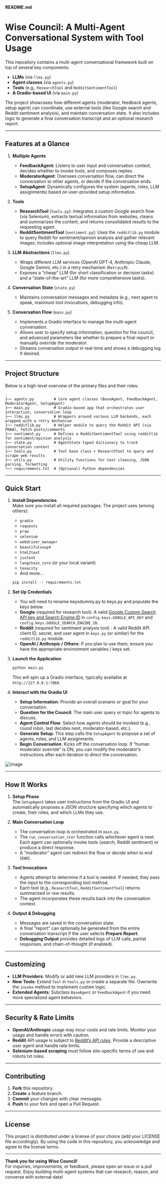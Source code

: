 ﻿
**README.md**

# Wise Council: A Multi-Agent Conversational System with Tool Usage

This repository contains a multi-agent conversational framework built on top of several key components:

-   **LLMs** (via `llms.py`)
-   **Agent classes** (via `agents.py`)
-   **Tools** (e.g., `ResearchTool` and `RedditSentimentTool`)
-   **A Gradio-based UI** (via `main.py`)

The project showcases how different agents (moderator, feedback agents, setup agent) can coordinate, use external tools (like Google search and Reddit sentiment analysis), and maintain conversation state. It also includes logic to generate a final conversation transcript and an optional research report.

----------

## Features at a Glance

1.  **Multiple Agents**
    
    -   **FeedbackAgent**: Listens to user input and conversation context, decides whether to invoke tools, and composes replies.
    -   **ModeratorAgent**: Oversees conversation flow, can direct the conversation to other agents, or decide if the conversation ends.
    -   **SetupAgent**: Dynamically configures the system (agents, roles, LLM assignments) based on user-provided setup information.
2.  **Tools**
    
    -   **ResearchTool** (`tools.py`): Integrates a custom Google search flow (via Selenium), extracts textual information from websites, cleans and summarizes the content, and returns consolidated results to the requesting agent.
    -   **RedditSentimentTool** (`sentiment.py`): Uses the `redditlib.py` module to query Reddit for sentiment/opinion analysis and gather relevant images; includes optional image interpretation using the cheap LLM.
3.  **LLM Abstractions** (`llms.py`)
    
    -   Wraps different LLM services (OpenAI GPT-4, Anthropic Claude, Google Gemini, etc.) in a retry mechanism (`RetryLLM`).
    -   Exposes a “cheap” LLM (for short classification or decision tasks) and a “state-of-the-art” LLM (for more comprehensive tasks).
4.  **Conversation State** (`state.py`)
    
    -   Maintains conversation messages and metadata (e.g., next agent to speak, maximum tool invocations, debugging info).
5.  **Conversation Flow** (`main.py`)
    
    -   Implements a Gradio interface to manage the multi-agent conversation.
    -   Allows user to specify setup information, question for the council, and advanced parameters like whether to prepare a final report or manually override the moderator.
    -   Streams conversation output in real-time and shows a debugging log if desired.

----------

## Project Structure

Below is a high-level overview of the primary files and their roles:

```
.
├── agents.py         # Core agent classes (BaseAgent, FeedbackAgent, ModeratorAgent, SetupAgent)
├── main.py           # Gradio-based app that orchestrates user interaction, conversation loop
├── llms.py           # Wrappers around various LLM backends, each wrapped with a retry mechanism
├── redditlib.py      # Helper module to query the Reddit API (via PRAW), fetch posts/comments
├── sentiment.py      # Defines a RedditSentimentTool using redditlib for sentiment/opinion analysis
├── state.py          # AgentState typed dictionary to track conversation context
├── tools.py          # Tool base class + ResearchTool to query and scrape web results
├── utils.py          # Utility functions for text cleaning, JSON parsing, formatting
└── requirements.txt  # (Optional) Python dependencies

```

----------

## Quick Start

1.  **Install Dependencies**  
    Make sure you install all required packages. The project uses (among others):
    
    -   `gradio`
    -   `requests`
    -   `praw`
    -   `selenium`
    -   `webdriver_manager`
    -   `beautifulsoup4`
    -   `html2text`
    -   `justext`
    -   `langchain_core` (or your local variant)
    -   `tenacity`
    -   And more...
    
    ```bash
    pip install -r requirements.txt
    
    ```
    
2.  **Set Up Credentials**
    -   You will need to rename keysdummy.py to keys.py and populate the keys below. 
    -   **Google** (required for research tool): A valid [Google Custom Search API key and Search Engine ID](https://developers.google.com/custom-search/v1/overview) in `config.keys.GOOGLE_API_KEY` and `config.keys.GOOGLE_SEARCH_ENGINE_ID`.
    -   **Reddit** (required for sentiment analysis tool) : A valid Reddit API client ID, secret, and user agent in `keys.py` (or similar) for the `redditlib.py` module.
    -   **OpenAI / Anthropic / Others**: If you plan to use them, ensure you have the appropriate environment variables / keys set.
3.  **Launch the Application**
    
    ```bash
    python main.py
    
    ```
    
    This will spin up a Gradio interface, typically available at `http://127.0.0.1:7860`.
    
4.  **Interact with the Gradio UI**
    
    -   **Setup Information**: Provide an overall scenario or goal for your conversation.
    -   **Question for the Council**: The main user query or topic for agents to discuss.
    -   **Agent Control Flow**: Select how agents should be invoked (e.g., round robin, last decides next, moderator-based, etc.).
    -   **Generate Setup**: This step calls the `SetupAgent` to propose a set of agents, roles, and LLM assignments.
    -   **Begin Conversation**: Kicks off the conversation loop. If “human moderator override” is ON, you can modify the moderator’s instructions after each iteration to direct the conversation.
  
![image](https://github.com/user-attachments/assets/e9fad3d6-cd7c-4b9d-b5ef-090ade163321)


----------

## How It Works

1.  **Setup Phase**  
    The `SetupAgent` takes user instructions from the Gradio UI and automatically proposes a JSON structure specifying which agents to create, their roles, and which LLMs they use.
    
2.  **Main Conversation Loop**
    
    -   The conversation loop is orchestrated in `main.py`.
    -   The `run_conversation_iter` function calls whichever agent is next. Each agent can optionally invoke tools (search, Reddit sentiment) or produce a direct response.
    -   A “moderator” agent can redirect the flow or decide when to end (`END`).
3.  **Tool Invocations**
    
    -   Agents attempt to determine if a tool is needed. If needed, they pass the input to the corresponding tool method.
    -   Each tool (e.g., `ResearchTool`, `RedditSentimentTool`) returns summarized or raw results.
    -   The agent incorporates these results back into the conversation context.
4.  **Output & Debugging**
    
    -   Messages are saved in the conversation state.
    -   A final “report” can optionally be generated from the entire conversation transcript if the user selects **Prepare Report**.
    -   **Debugging Output** provides detailed logs of LLM calls, partial responses, and chain-of-thought (if enabled).

----------

## Customizing

-   **LLM Providers**: Modify or add new LLM providers in `llms.py`.
-   **New Tools**: Extend `Tool` in `tools.py` or create a separate file. Overwrite the `invoke` method to implement custom logic.
-   **Extended Agents**: Subclass `BaseAgent` or `FeedbackAgent` if you need more specialized agent behaviors.

----------

## Security & Rate Limits

-   **OpenAI/Anthropic** usage may incur costs and rate limits. Monitor your usage and handle errors with caution.
-   **Reddit** API usage is subject to [Reddit’s API rules](https://www.redditinc.com/policies/developer-terms). Provide a descriptive user agent and handle rate limits.
-   **Selenium-based scraping** must follow site-specific terms of use and robots.txt rules.

----------

## Contributing

1.  **Fork** this repository.
2.  **Create** a feature branch.
3.  **Commit** your changes with clear messages.
4.  **Push** to your fork and open a Pull Request.

----------

## License

This project is distributed under a license of your choice (add your LICENSE file accordingly). By using the code in this repository, you acknowledge and agree to the license terms.

----------

**Thank you for using Wise Council!**  
For inquiries, improvements, or feedback, please open an issue or a pull request. Enjoy building multi-agent systems that can research, reason, and converse with external data!
